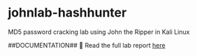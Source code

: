 # johnlab-hashhunter
MD5 password cracking lab using John the Ripper in Kali Linux











##DOCUMENTATION##
📄 Read the full lab report [here](report.md)
